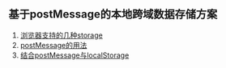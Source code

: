 ## 基于postMessage的本地跨域数据存储方案


1. [浏览器支持的几种storage](./1.html)
2. [postMessage的用法](./2.html)
3. [结合postMessage与localStorage](./3.html)